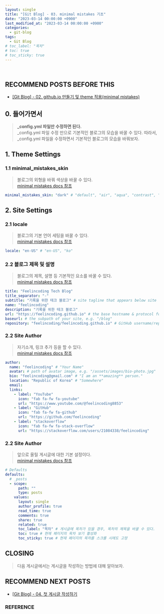 ```yaml
---
layout: single
title: "[Git Blog] - 03. minimal mistakes 기초"
date: "2023-03-14 00:00:00 +0900"
last_modified_at: "2023-03-14 00:00:00 +0900"
categories:
  - git-blog
tags:
  - Git Blog
# toc_label: "목차"
# toc: true
# toc_sticky: true
---
```


<br/>

## RECOMMEND POSTS BEFORE THIS

- [[Git Blog] - 02. github.io 만들기 및 theme 적용(minimal mistakes)][git-blog-02]

## 0. 들어가면서

> **\_config.yml 파일만 수정하면 된다.** <br> \_config.yml 파일 수정 만으로 기본적인 블로그의 모습을 바꿀 수 있다. 따라서, \_config.yml 파일을 수정하면서 기본적인 블로그의 모습을 바꿔보자.

## 1. Theme Settings

### 1.1 minimal_mistakes_skin

> 블로그의 외형을 바꿔 색상을 바꿀 수 있다. <br>[minimal mistakes docs 참조](https://mmistakes.github.io/minimal-mistakes/docs/configuration/#skin)

```yml
minimal_mistakes_skin: "dark" # "default", "air", "aqua", "contrast", "dark", "dirt", "neon", "mint", "plum", "sunrise"
```

## 2. Site Settings

### 2.1 locale

> 블로그의 기본 언어 세팅을 바꿀 수 있다. <br>[minimal mistakes docs 참조](https://mmistakes.github.io/minimal-mistakes/docs/configuration/#site-locale)

```yml
locale: "en-US" # "en-US", "ko"
```

### 2.2 블로그 제목 및 설명

> 블로그의 제목, 설명 등 기본적인 요소를 바꿀 수 있다. <br>[minimal mistakes docs 참조](https://mmistakes.github.io/minimal-mistakes/docs/configuration/#site-title)

```yml
title: "Feelincoding Tech Blog"
title_separator: "-"
subtitle: "기록을 위한 테크 블로그" # site tagline that appears below site title in masthead
name: "feelincoding"
description: "기록을 위한 테크 블로그"
url: "https://feelincoding.github.io" # the base hostname & protocol for your site e.g. "https://mmistakes.github.io"
baseurl: # the subpath of your site, e.g. "/blog"
repository: "feelincoding/feelincoding.github.io" # GitHub username/repo-name e.g. "mmistakes/minimal-mistakes"
```

### 2.2 Site Author

> 자기소개, 링크 추가 등을 할 수 있다. <br>[minimal mistakes docs 참조](https://mmistakes.github.io/minimal-mistakes/docs/configuration/#site-author)

```yml
author:
  name: "feelincoding" # "Your Name"
  avatar: # path of avatar image, e.g. "/assets/images/bio-photo.jpg"
  bio: "feelincoding@gmail.com" # "I am an **amazing** person."
  location: "Republic of Korea" # "Somewhere"
  email:
  links:
    - label: "YouTube"
      icon: "fab fa-fw fa-youtube"
      url: "https://www.youtube.com/@feelincoding8853"
    - label: "GitHub"
      icon: "fab fa-fw fa-github"
      url: "https://github.com/feelincoding"
    - label: "stackoverflow"
      icon: "fab fa-fw fa-stack-overflow"
      url: "https://stackoverflow.com/users/21084338/feelincoding"
```

### 2.2 Site Author

> 앞으로 올릴 게시글에 대한 기본 설정이다. <br>[minimal mistakes docs 참조](https://mmistakes.github.io/minimal-mistakes/docs/configuration/#front-matter-defaults)

```yml
# Defaults
defaults:
  # _posts
  - scope:
      path: ""
      type: posts
    values:
      layout: single
      author_profile: true
      read_time: true
      comments: true
      share: true
      related: true
      toc_label: "목차" # 게시글에 목차가 있을 경우, 목차의 제목을 바꿀 수 있다.
      toc: true # 현재 페이지의 목차 보기 활성화
      toc_sticky: true # 현재 페이지의 목차를 스크롤 시에도 고정
```

## CLOSING

> 다음 게시글에서는 게시글을 작성하는 방법에 대해 알아보자.

## RECOMMEND NEXT POSTS

- [[Git Blog] - 04. 첫 게시글 작성하기][git-blog-04]

[git-blog-02]: https://feelincoding.github.io/git-blog/git-blog-02-create-github-io/
[git-blog-04]: https://feelincoding.github.io/git-blog/git-blog-04-first-posts/

### REFERENCE
